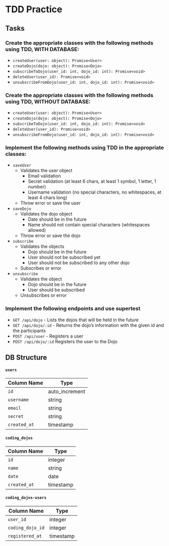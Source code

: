 # TDD Practice

## Tasks

### Create the appropriate classes with the following methods using TDD, WITH DATABASE:

* `createUser(user: object): Promise<User>`
* `createDojo(dojo: object): Promise<Dojo>`
* `subscribeToDojo(user_id: int, dojo_id: int): Promise<void>`
* `deleteUser(user_id): Promise<void>`
* `unsubscribeFromDojo(user_id: int, dojo_id: int): Promise<void>`

### Create the appropriate classes with the following methods using TDD, WITHOUT DATABASE:

* `createUser(user: object): Promise<User>`
* `createDojo(dojo: object): Promise<Dojo>`
* `subscribeToDojo(user_id: int, dojo_id: int): Promise<void>`
* `deleteUser(user_id): Promise<void>`
* `unsubscribeFromDojo(user_id: int, dojo_id: int): Promise<void>`

### Implement the following methods using TDD in the appropriate classes:
* `saveUser`
    * Validates the user object
        * Email validation
        * Secret validation (at least 6 chars, at least 1 symbol, 1 letter, 1 number)
        * Username validation (no special characters, no whitespaces, at least 4 chars long)
    * Throw error or save the user
* `saveDojo`
    * Validates the dojo object
        * Date should be in the future
        * Name should not contain special characters (whitespaces allowed)
    * Throw error or save the dojo
* `subscribe`
    * Validates the objects
        * Dojo should be in the future
        * User should not be subscribed yet
        * User should not be subscribed to any other dojo
    * Subscribes or error
* `unsubscribe`
    * Validates the object
        * Dojo should be in the future
        * User should be subscribed
    * Unsubscribes or error

### Implement the following endpoints and use supertest
* `GET /api/dojo` - Lists the dojos that will be held in the future
* `GET /api/dojo/:id` - Returns the dojo’s information with the given id and the participants
* `POST /api/user` - Registers a user
* `POST /api/dojo/:id` Registers the user to the Dojo

## DB Structure

#### `users`
| Column Name | Type |
| --- | --- |
| `id` | auto_increment |
| `username` | string | 
| `email` | string |
| `secret` | string |
| `created_at` | timestamp |

#### `coding_dojos`
| Column Name | Type |
| --- | --- |
| `id` | integer |
| `name` | string |
| `date` | date |
| `created_at` | timestamp |

#### `coding_dojos-users`
| Column Name | Type |
| --- | --- |
| `user_id` | integer |
| `coding_dojo_id` | integer |
| `registered_at` | timestamp |
